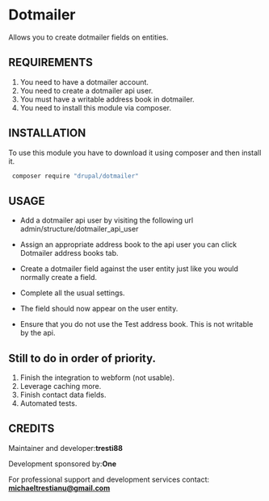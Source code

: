 Dotmailer
=======

Allows you to create dotmailer fields on entities.

REQUIREMENTS
-------------
1. You need to have a dotmailer account.
2. You need to create a dotmailer api user.
3. You must have a writable address book in dotmailer.
3. You need to install this module via composer.

INSTALLATION
-------------
To use this module you have to download it using composer and then install it.

   ```sh
    composer require "drupal/dotmailer"
   ```
USAGE
-------------

* Add a dotmailer api user by visiting the following url
admin/structure/dotmailer_api_user

* Assign an appropriate address book to the api user you 
can click Dotmailer address books tab.

* Create a dotmailer field against the user entity just 
like you would normally create a field. 
 
* Complete all the usual settings.

* The field should now appear on the user entity.

* Ensure that you do not use the Test address book.
  This is not writable by the api.

Still to do in order of priority.
-------------
1. Finish the integration to webform (not usable).
2. Leverage caching more.
3. Finish contact data fields.
4. Automated tests.

CREDITS
-------------
Maintainer and developer:**tresti88**

Development sponsored by:**One**

For professional support and development services contact: **michaeltrestianu@gmail.com**
